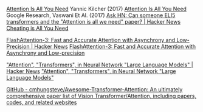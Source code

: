 
[Attention Is All You Need](https://www.youtube.com/watch?v=iDulhoQ2pro)
Yannic Kilcher (2017)
[Attention Is All You Need](https://arxiv.org/abs/1706.03762)
Google Research, Vaswani Et Al. (2017)
[Ask HN: Can someone ELI5 transformers and the "Attention is all we need" paper? | Hacker News](https://news.ycombinator.com/item?id=35977891)
[Cheating is All You Need](https://about.sourcegraph.com/blog/cheating-is-all-you-need)

[FlashAttention-3: Fast and Accurate Attention with Asynchrony and Low-Precision | Hacker News](https://news.ycombinator.com/item?id=40938577)
[FlashAttention-3: Fast and Accurate Attention with Asynchrony and Low-precision](https://www.together.ai/blog/flashattention-3)

["Attention", "Transformers", in Neural Network "Large Language Models" | Hacker News](https://news.ycombinator.com/item?id=38756888)
["Attention", "Transformers", in Neural Network "Large Language Models"](http://bactra.org/notebooks/nn-attention-and-transformers.html)

[GitHub - cmhungsteve/Awesome-Transformer-Attention: An ultimately comprehensive paper list of Vision Transformer/Attention, including papers, codes, and related websites](https://github.com/cmhungsteve/Awesome-Transformer-Attention)
